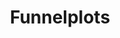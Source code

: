 ---
hackday: 01-london
summary: Avoiding league tables for public health data
team:
- '@darkgreener'
title: Funnelplots
---